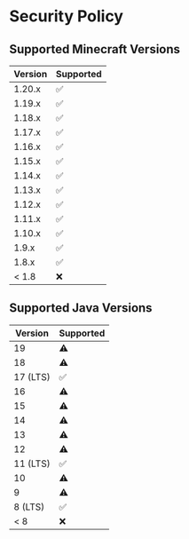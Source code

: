 # Security Policy

## Supported Minecraft Versions

| Version | Supported          |
|---------|--------------------|
| 1.20.x  | :white_check_mark: |
| 1.19.x  | :white_check_mark: |
| 1.18.x  | :white_check_mark: |
| 1.17.x  | :white_check_mark: |
| 1.16.x  | :white_check_mark: |
| 1.15.x  | :white_check_mark: |
| 1.14.x  | :white_check_mark: |
| 1.13.x  | :white_check_mark: |
| 1.12.x  | :white_check_mark: |
| 1.11.x  | :white_check_mark: |
| 1.10.x  | :white_check_mark: |
| 1.9.x   | :white_check_mark: |
| 1.8.x   | :white_check_mark: |
| < 1.8   | :x:                |

## Supported Java Versions

| Version  | Supported          |
|----------|--------------------|
| 19       | :warning:          |
| 18       | :warning:          |
| 17 (LTS) | :white_check_mark: |
| 16       | :warning:          |
| 15       | :warning:          |
| 14       | :warning:          |
| 13       | :warning:          |
| 12       | :warning:          |
| 11 (LTS) | :white_check_mark: |
| 10       | :warning:          |
| 9        | :warning:          |
| 8 (LTS)  | :white_check_mark: |
| < 8      | :x:                |
